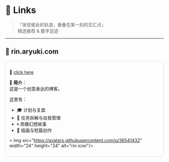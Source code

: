 # 🔗 Links

> 「发现彼此的轨道，重叠在某一刻的交汇点」  
> 精选推荐 & 数字足迹  

---

## 🧠 rin.aryuki.com  
<div align="left" style="border: 1px solid #ddd; padding: 12px; border-radius: 10px; margin-bottom: 16px; background: #fdfdfd;">

🔗 [click here](https://rin.aryuki.com)

📌 **简介**：  
这是一个创意表达的博客。

这里有：

- 🎓 计划与复盘  
- 📓 任务拆解与自我管理  
- 🌀 奇趣幻想故事  
- 🎨 插画与短篇创作  


<!-- 替换以下为你自己的 SVG 图标链接 -->
< img src="https://avatars.githubusercontent.com/u/36541432" width="24" height="24" alt="rin icon"/>